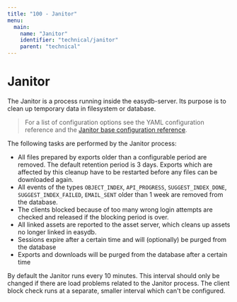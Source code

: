```yaml
---
title: "100 - Janitor"
menu:
  main:
    name: "Janitor"
    identifier: "technical/janitor"
    parent: "technical"
---
```

# Janitor

The Janitor is a process running inside the easydb-server. Its purpose is to clean up temporary data in filesystem or database.

> For a list of configuration options see the YAML configuration reference and the [Janitor base configuration reference](/en/webfrontend/administration/base-config/janitor).

The following tasks are performed by the Janitor process:

* All files prepared by exports older than a configurable period are removed. The default retention period is 3 days. Exports which are affected by this cleanup have to be restarted before any files can be downloaded again.
* All events of the types `OBJECT_INDEX`, `API_PROGRESS`, `SUGGEST_INDEX_DONE`, `SUGGEST_INDEX_FAILED`, `EMAIL_SENT` older than 1 week are removed from the database.
* The clients blocked because of too many wrong login attempts are checked and released if the blocking period is over.
* All linked assets are reported to the asset server, which cleans up assets no longer linked in easydb.
* Sessions expire after a certain time and will (optionally) be purged from the database
* Exports and downloads will be purged from the database after a certain time

By default the Janitor runs every 10 minutes. This interval should only be changed if there are load problems related to the Janitor process. The client block check runs at a separate, smaller interval which can't be configured.
